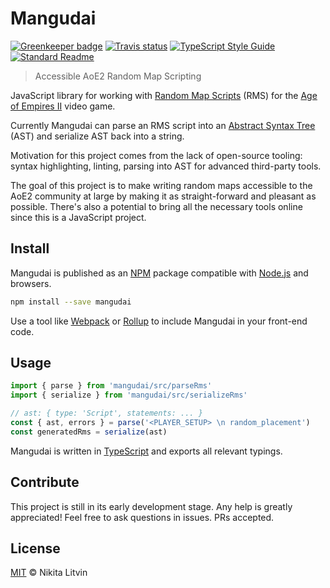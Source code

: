 # Mangudai

[![Greenkeeper badge](https://img.shields.io/badge/greenkeeper-enabled-brightgreen.svg)](https://greenkeeper.io/)
[![Travis status](https://img.shields.io/travis/deltaidea/mangudai/master.svg)](https://travis-ci.org/deltaidea/mangudai)
[![TypeScript Style Guide](https://img.shields.io/badge/code_style-standard-brightgreen.svg)](https://standardjs.com/)
[![Standard Readme](https://img.shields.io/badge/readme%20style-standard-brightgreen.svg)](https://github.com/RichardLitt/standard-readme)

> Accessible AoE2 Random Map Scripting

JavaScript library for working with [Random Map Scripts](http://aok.heavengames.com/cgi-bin/forums/display.cgi?action=ct&f=28,42485,,30) (RMS) for the [Age of Empires II](https://en.wikipedia.org/wiki/Age_of_Empires_II) video game.

Currently Mangudai can parse an RMS script into an [Abstract Syntax Tree](https://en.wikipedia.org/wiki/Abstract_syntax_tree) (AST) and serialize AST back into a string.

Motivation for this project comes from the lack of open-source tooling: syntax highlighting, linting, parsing into AST for advanced third-party tools.

The goal of this project is to make writing random maps accessible to the AoE2 community at large by making it as straight-forward and pleasant as possible. There's also a potential to bring all the necessary tools online since this is a JavaScript project.

## Install

Mangudai is published as an [NPM](https://docs.npmjs.com/getting-started/what-is-npm) package compatible with [Node.js](https://nodejs.org/en/) and browsers.

```Bash
npm install --save mangudai
```

Use a tool like [Webpack](https://webpack.js.org) or [Rollup](https://rollupjs.org/) to include Mangudai in your front-end code.

## Usage

```JavaScript
import { parse } from 'mangudai/src/parseRms'
import { serialize } from 'mangudai/src/serializeRms'

// ast: { type: 'Script', statements: ... }
const { ast, errors } = parse('<PLAYER_SETUP> \n random_placement')
const generatedRms = serialize(ast)
```

Mangudai is written in [TypeScript](https://www.typescriptlang.org/) and exports all relevant typings.

## Contribute

This project is still in its early development stage. Any help is greatly appreciated! Feel free to ask questions in issues. PRs accepted.

## License

[MIT](./LICENSE.md) © Nikita Litvin
